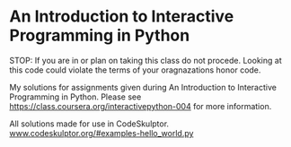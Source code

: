 An Introduction to Interactive Programming in Python
====================================================

STOP: If you are in or plan on taking this class do not procede. Looking at this code could violate the terms of your oragnazations honor code.  

My solutions for assignments given during An Introduction to Interactive Programming in Python. 
Please see https://class.coursera.org/interactivepython-004 for more information.  

All solutions made for use in CodeSkulptor. www.codeskulptor.org/#examples-hello_world.py
